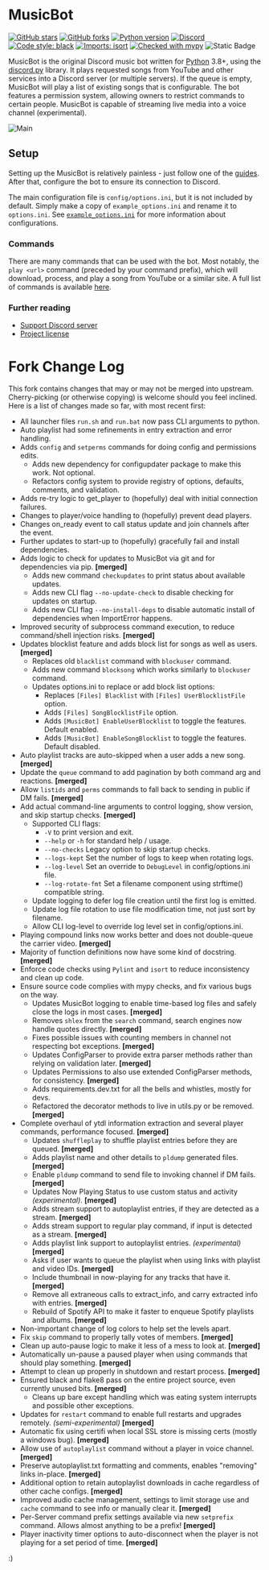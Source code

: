 # MusicBot

[![GitHub stars](https://img.shields.io/github/stars/Just-Some-Bots/MusicBot.svg)](https://github.com/Just-Some-Bots/MusicBot/stargazers)
[![GitHub forks](https://img.shields.io/github/forks/Just-Some-Bots/MusicBot.svg)](https://github.com/Just-Some-Bots/MusicBot/network)
[![Python version](https://img.shields.io/badge/python-3.8%2C%203.9%2C%203.10%2C%203.11%2C%203.12-blue.svg)](https://python.org)
[![Discord](https://discordapp.com/api/guilds/129489631539494912/widget.png?style=shield)](https://discord.gg/bots)
[![Code style: black](https://img.shields.io/badge/code%20style-black-000000.svg)](https://github.com/psf/black)
[![Imports: isort](https://img.shields.io/badge/%20imports-isort-%231674b1?style=flat&labelColor=ef8336)](https://pycqa.github.io/isort/)
[![Checked with mypy](https://www.mypy-lang.org/static/mypy_badge.svg)](https://mypy-lang.org/)
![Static Badge](https://img.shields.io/badge/Lint-Pylint_and_Flake8-blue?style=flat)


MusicBot is the original Discord music bot written for [Python](https://www.python.org "Python homepage") 3.8+, using the [discord.py](https://github.com/Rapptz/discord.py) library. It plays requested songs from YouTube and other services into a Discord server (or multiple servers). If the queue is empty, MusicBot will play a list of existing songs that is configurable. The bot features a permission system, allowing owners to restrict commands to certain people. MusicBot is capable of streaming live media into a voice channel (experimental).

![Main](https://i.imgur.com/FWcHtcS.png)

## Setup
Setting up the MusicBot is relatively painless - just follow one of the [guides](https://just-some-bots.github.io/MusicBot/). After that, configure the bot to ensure its connection to Discord.

The main configuration file is `config/options.ini`, but it is not included by default. Simply make a copy of `example_options.ini` and rename it to `options.ini`. See [`example_options.ini`](./config/example_options.ini) for more information about configurations.

### Commands

There are many commands that can be used with the bot. Most notably, the `play <url>` command (preceded by your command prefix), which will download, process, and play a song from YouTube or a similar site. A full list of commands is available [here](https://just-some-bots.github.io/MusicBot/using/commands/ "Commands").

### Further reading

* [Support Discord server](https://discord.gg/bots)
* [Project license](LICENSE)

# Fork Change Log

This fork contains changes that may or may not be merged into upstream.  
Cherry-picking (or otherwise copying) is welcome should you feel inclined.  
Here is a list of changes made so far, with most recent first:

- All launcher files `run.sh` and `run.bat` now pass CLI arguments to python.
- Auto playlist had some refinements in entry extraction and error handling.
- Adds `config` and `setperms` commands for doing config and permissions edits.
  - Adds new dependency for configupdater package to make this work. Not optional.
  - Refactors config system to provide registry of options, defaults, comments, and validation.
- Adds re-try logic to get_player to (hopefully) deal with initial connection failures.
- Changes to player/voice handling to (hopefully) prevent dead players.
- Changes on_ready event to call status update and join channels after the event.
- Further updates to start-up to (hopefully) gracefully fail and install dependencies.
- Adds logic to check for updates to MusicBot via git and for dependencies via pip.  **[merged]**
  - Adds new command `checkupdates` to print status about available updates.
  - Adds new CLI flag `--no-update-check` to disable checking for updates on startup.
  - Adds new CLI flag `--no-install-deps` to disable automatic install of dependencies when ImportError happens.
- Improved security of subprocess command execution, to reduce command/shell injection risks.  **[merged]**
- Updates blocklist feature and adds block list for songs as well as users.  **[merged]**
  - Replaces old `blacklist` command with `blockuser` command.
  - Adds new command `blocksong` which works similarly to `blockuser` command.
  - Updates options.ini to replace or add block list options:
    - Replaces `[Files] Blacklist` with `[Files] UserBlocklistFile` option.
    - Adds `[Files] SongBlocklistFile` option.
    - Adds `[MusicBot] EnableUserBlocklist` to toggle the features. Default enabled.
    - Adds `[MusicBot] EnableSongBlocklist` to toggle the features. Default disabled.
- Auto playlist tracks are auto-skipped when a user adds a new song.  **[merged]**
- Update the `queue` command to add pagination by both command arg and reactions.  **[merged]**
- Allow `listids` and `perms` commands to fall back to sending in public if DM fails.  **[merged]**
- Add actual command-line arguments to control logging, show version, and skip startup checks.  **[merged]**
  - Supported CLI flags:
    - `-V` to print version and exit.
    - `--help` or `-h`  for standard help / usage.
    - `--no-checks`  Legacy option to skip startup checks.
    - `--logs-kept`  Set the number of logs to keep when rotating logs.
    - `--log-level`  Set an override to `DebugLevel` in config/options.ini file.
    - `--log-rotate-fmt`  Set a filename component using strftime() compatible string.
  - Update logging to defer log file creation until the first log is emitted.
  - Update log file rotation to use file modification time, not just sort by filename.
  - Allow CLI log-level to override log level set in config/options.ini.
- Playing compound links now works better and does not double-queue the carrier video.  **[merged]**
- Majority of function definitions now have some kind of docstring.  **[merged]**
- Enforce code checks using `Pylint` and `isort` to reduce inconsistency and clean up code.
- Ensure source code complies with mypy checks, and fix various bugs on the way.
  - Updates MusicBot logging to enable time-based log files and safely close the logs in most cases.  **[merged]**
  - Removes `shlex` from the `search` command, search engines now handle quotes directly.    **[merged]**
  - Fixes possible issues with counting members in channel not respecting bot exceptions.  **[merged]**
  - Updates ConfigParser to provide extra parser methods rather than relying on validation later.  **[merged]**
  - Updates Permissions to also use extended ConfigParser methods, for consistency.  **[merged]**
  - Adds requirements.dev.txt for all the bells and whistles, mostly for devs.
  - Refactored the decorator methods to live in utils.py or be removed.  **[merged]**
- Complete overhaul of ytdl information extraction and several player commands, performance focused.    **[merged]**
  - Updates `shuffleplay` to shuffle playlist entries before they are queued.  **[merged]**
  - Adds playlist name and other details to `pldump` generated files.  **[merged]**
  - Enable `pldump` command to send file to invoking channel if DM fails.  **[merged]**
  - Updates Now Playing Status to use custom status and activity *(experimental)*.  **[merged]**
  - Adds stream support to autoplaylist entries, if they are detected as a stream.  **[merged]**
  - Adds stream support to regular play command, if input is detected as a stream.  **[merged]**
  - Adds playlist link support to autoplaylist entries. *(experimental)*  **[merged]**
  - Asks if user wants to queue the playlist when using links with playlist and video IDs.  **[merged]**
  - Include thumbnail in now-playing for any tracks that have it.  **[merged]**
  - Remove all extraneous calls to extract_info, and carry extracted info with entries.  **[merged]**
  - Rebuild of Spotify API to make it faster to enqueue Spotify playlists and albums.  **[merged]**
- Non-important change of log colors to help set the levels apart.  
- Fix `skip` command to properly tally votes of members.  **[merged]**
- Clean up auto-pause logic to make it less of a mess to look at. **[merged]**
- Automatically un-pause a paused player when using commands that should play something.  **[merged]**
- Attempt to clean up properly in shutdown and restart process.  **[merged]**
- Ensured black and flake8 pass on the entire project source, even currently unused bits.   **[merged]**
  - Cleans up bare except handling which was eating system interrupts and possible other exceptions.
- Updates for `restart` command to enable full restarts and upgrades remotely. *(semi-experimental)*  **[merged]**  
- Automatic fix using certifi when local SSL store is missing certs (mostly a windows bug).  **[merged]**
- Allow use of `autoplaylist` command without a player in voice channel.  **[merged]**
- Preserve autoplaylist.txt formatting and comments, enables "removing" links in-place.  **[merged]**
- Additional option to retain autoplaylist downloads in cache regardless of other cache configs.  **[merged]**
- Improved audio cache management, settings to limit storage use and `cache` command to see info or manually clear it. **[merged]**  
- Per-Server command prefix settings available via new `setprefix` command. Allows almost anything to be a prefix! **[merged]**  
- Player inactivity timer options to auto-disconnect when the player is not playing for a set period of time. **[merged]**  

:)
